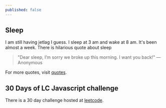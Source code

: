 ```yaml
---
published: false
---
```

## Sleep 

I am still having jetlag I guess. I sleep at 3 am and wake at 8 am. It's been almost a week. There is hilarious quote about sleep 

> "Dear sleep, I’m sorry we broke up this morning. I want you back!" — Anonymous

For more quotes, visit [quotes](https://randomwits.com/quotes/).

## 30 Days of LC Javascript challenge

There is a 30 day challenge hosted at [leetcode](https://leetcode.com/discuss/study-guide/3458761/day-4-30-days-of-lc-javascript-challenge). 


